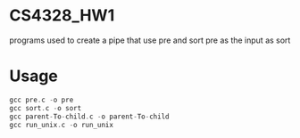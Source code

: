 # CS4328_HW1

programs used to create a pipe that use pre and sort 
pre as the input as sort 

# Usage 

```C
gcc pre.c -o pre
gcc sort.c -o sort
gcc parent-To-child.c -o parent-To-child
gcc run_unix.c -o run_unix